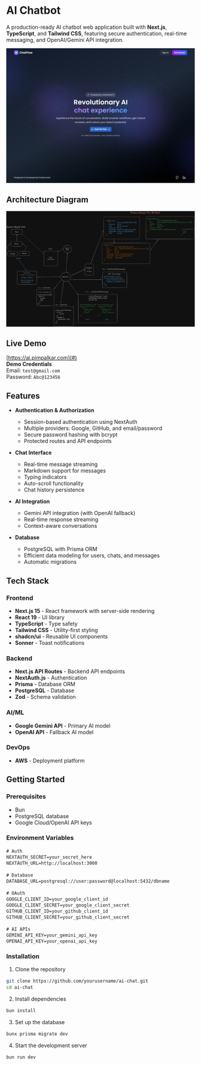 #  AI Chatbot 

A production-ready AI chatbot web application built with **Next.js**, **TypeScript**, and **Tailwind CSS**, featuring secure authentication, real-time messaging, and OpenAI/Gemini API integration.

![Website](./public/samples/Screenshot.png)

## Architecture Diagram

![Architecture](./public/samples/architecture.png)
        
##  Live Demo
[https://ai.pimpalkar.com](#)  
**Demo Credentials**  
Email: `test@gmail.com`  
Password: `Abc@123456`

## Features

- **Authentication & Authorization**
  - Session-based authentication using NextAuth
  - Multiple providers: Google, GitHub, and email/password
  - Secure password hashing with bcrypt
  - Protected routes and API endpoints

- **Chat Interface**
  - Real-time message streaming
  - Markdown support for messages
  - Typing indicators
  - Auto-scroll functionality
  - Chat history persistence

- **AI Integration**
  - Gemini API integration (with OpenAI fallback)
  - Real-time response streaming
  - Context-aware conversations

- **Database**
  - PostgreSQL with Prisma ORM
  - Efficient data modeling for users, chats, and messages
  - Automatic migrations

## Tech Stack

### Frontend
- **Next.js 15** - React framework with server-side rendering
- **React 19** - UI library
- **TypeScript** - Type safety
- **Tailwind CSS** - Utility-first styling
- **shadcn/ui** - Reusable UI components
- **Sonner** - Toast notifications

### Backend
- **Next.js API Routes** - Backend API endpoints
- **NextAuth.js** - Authentication
- **Prisma** - Database ORM
- **PostgreSQL** - Database
- **Zod** - Schema validation

### AI/ML
- **Google Gemini API** - Primary AI model
- **OpenAI API** - Fallback AI model

### DevOps
- **AWS** - Deployment platform

## Getting Started

### Prerequisites
- Bun 
- PostgreSQL database
- Google Cloud/OpenAI API keys

### Environment Variables
```env
# Auth
NEXTAUTH_SECRET=your_secret_here
NEXTAUTH_URL=http://localhost:3000

# Database
DATABASE_URL=postgresql://user:password@localhost:5432/dbname

# OAuth
GOOGLE_CLIENT_ID=your_google_client_id
GOOGLE_CLIENT_SECRET=your_google_client_secret
GITHUB_CLIENT_ID=your_github_client_id
GITHUB_CLIENT_SECRET=your_github_client_secret

# AI APIs
GEMINI_API_KEY=your_gemini_api_key
OPENAI_API_KEY=your_openai_api_key
```

### Installation

1. Clone the repository
```bash
git clone https://github.com/yourusername/ai-chat.git
cd ai-chat
```

2. Install dependencies
```bash
bun install
```

3. Set up the database
```bash
bunx prisma migrate dev
```

4. Start the development server
```bash
bun run dev
```
